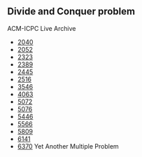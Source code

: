 ## Divide and Conquer problem 

ACM-ICPC Live Archive 

- [2040](https://icpcarchive.ecs.baylor.edu/index.php?option=onlinejudge&page=show_problem&problem=41)
- [2052](https://icpcarchive.ecs.baylor.edu/index.php?option=com_onlinejudge&Itemid=8&page=show_problem&problem=53)
- [2323](https://icpcarchive.ecs.baylor.edu/index.php?option=com_onlinejudge&Itemid=8&page=show_problem&problem=324)
- [2389](https://icpcarchive.ecs.baylor.edu/index.php?option=onlinejudge&page=show_problem&problem=390)
- [2445](https://icpcarchive.ecs.baylor.edu/index.php?option=onlinejudge&Itemid=99999999&category=95&page=show_problem&problem=446)
- [2516](https://icpcarchive.ecs.baylor.edu/index.php?option=com_onlinejudge&Itemid=8&page=show_problem&problem=517)
- [3546](https://icpcarchive.ecs.baylor.edu/index.php?option=com_onlinejudge&Itemid=8&page=show_problem&problem=1547)
- [4063](https://icpcarchive.ecs.baylor.edu/index.php?option=com_onlinejudge&Itemid=8&page=show_problem&problem=2064)
- [5072](https://icpcarchive.ecs.baylor.edu/index.php?option=com_onlinejudge&Itemid=8&page=show_problem&problem=3073)
- [5076](https://icpcarchive.ecs.baylor.edu/index.php?option=com_onlinejudge&Itemid=8&page=show_problem&problem=3077)
- [5446](https://icpcarchive.ecs.baylor.edu/index.php?option=com_onlinejudge&Itemid=8&page=show_problem&problem=3447)
- [5566](https://icpcarchive.ecs.baylor.edu/index.php?option=com_onlinejudge&Itemid=8&page=show_problem&problem=3567)
- [5809](https://icpcarchive.ecs.baylor.edu/index.php?option=com_onlinejudge&Itemid=8&page=show_problem&problem=3820)
- [6141](https://icpcarchive.ecs.baylor.edu/index.php?option=com_onlinejudge&Itemid=8&page=show_problem&problem=4152)
- [6370](https://icpcarchive.ecs.baylor.edu/index.php?option=com_onlinejudge&Itemid=8&page=show_problem&problem=4381)
  Yet Another Multiple Problem
